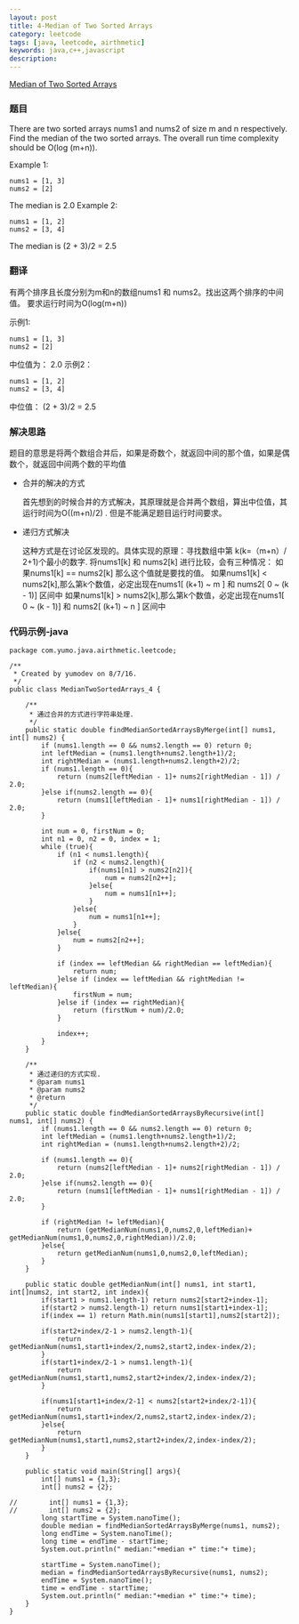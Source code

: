 ```yaml
---
layout: post
title: 4-Median of Two Sorted Arrays
category: leetcode
tags: [java, leetcode, airthmetic]
keywords: java,c++,javascript
description: 
---
```

[Median of Two Sorted Arrays](https://leetcode.com/problems/median-of-two-sorted-arrays/)

### 题目
There are two sorted arrays nums1 and nums2 of size m and n respectively.
Find the median of the two sorted arrays. The overall run time complexity should be O(log (m+n)).

Example 1:

```
nums1 = [1, 3]
nums2 = [2]
```

The median is 2.0
Example 2:

```
nums1 = [1, 2]
nums2 = [3, 4]
```

The median is (2 + 3)/2 = 2.5

### 翻译

有两个排序且长度分别为m和n的数组nums1 和 nums2。找出这两个排序的中间值。
要求运行时间为O(log(m+n))

示例1:

```
nums1 = [1, 3]
nums2 = [2]
```

中位值为： 2.0
示例2：

```
nums1 = [1, 2]
nums2 = [3, 4]
```

中位值： (2 + 3)/2 = 2.5

### 解决思路

题目的意思是将两个数组合并后，如果是奇数个，就返回中间的那个值，如果是偶数个，就返回中间两个数的平均值

* 合并的解决的方式

   首先想到的时候合并的方式解决，其原理就是合并两个数组，算出中位值，其运行时间为O((m+n)/2) .
   但是不能满足题目运行时间要求。
   
* 递归方式解决

   这种方式是在讨论区发现的。具体实现的原理：寻找数组中第 k(k=（m+n）/ 2+1)个最小的数字.
   将nums1[k] 和 nums2[k] 进行比较，会有三种情况：
   如果nums1[k] == nums2[k] 那么这个值就是要找的值。
   如果nums1[k] < nums2[k],那么第k个数值，必定出现在nums1[ (k+1) ~ m ] 和 nums2[ 0 ~ (k - 1)] 区间中
   如果nums1[k] > nums2[k],那么第k个数值，必定出现在nums1[ 0 ~ (k - 1)] 和 nums2[ (k+1) ~ n ] 区间中

### 代码示例-java


```
package com.yumo.java.airthmetic.leetcode;

/**
 * Created by yumodev on 8/7/16.
 */
public class MedianTwoSortedArrays_4 {

    /**
     * 通过合并的方式进行字符串处理.
     */
    public static double findMedianSortedArraysByMerge(int[] nums1, int[] nums2) {
        if (nums1.length == 0 && nums2.length == 0) return 0;
        int leftMedian = (nums1.length+nums2.length+1)/2;
        int rightMedian = (nums1.length+nums2.length+2)/2;
        if (nums1.length == 0){
            return (nums2[leftMedian - 1]+ nums2[rightMedian - 1]) / 2.0;
        }else if(nums2.length == 0){
            return (nums1[leftMedian - 1]+ nums1[rightMedian - 1]) / 2.0;
        }

        int num = 0, firstNum = 0;
        int n1 = 0, n2 = 0, index = 1;
        while (true){
            if (n1 < nums1.length){
                if (n2 < nums2.length){
                    if(nums1[n1] > nums2[n2]){
                        num = nums2[n2++];
                    }else{
                        num = nums1[n1++];
                    }
                }else{
                    num = nums1[n1++];
                }
            }else{
                num = nums2[n2++];
            }

            if (index == leftMedian && rightMedian == leftMedian){
                return num;
            }else if (index == leftMedian && rightMedian != leftMedian){
                firstNum = num;
            }else if (index == rightMedian){
                return (firstNum + num)/2.0;
            }

            index++;
        }
    }

    /**
     * 通过递归的方式实现.
     * @param nums1
     * @param nums2
     * @return
     */
    public static double findMedianSortedArraysByRecursive(int[] nums1, int[] nums2) {
        if (nums1.length == 0 && nums2.length == 0) return 0;
        int leftMedian = (nums1.length+nums2.length+1)/2;
        int rightMedian = (nums1.length+nums2.length+2)/2;

        if (nums1.length == 0){
            return (nums2[leftMedian - 1]+ nums2[rightMedian - 1]) / 2.0;
        }else if(nums2.length == 0){
            return (nums1[leftMedian - 1]+ nums1[rightMedian - 1]) / 2.0;
        }

        if (rightMedian != leftMedian){
            return (getMedianNum(nums1,0,nums2,0,leftMedian)+ getMedianNum(nums1,0,nums2,0,rightMedian))/2.0;
        }else{
            return getMedianNum(nums1,0,nums2,0,leftMedian);
        }
    }

    public static double getMedianNum(int[] nums1, int start1, int[]nums2, int start2, int index){
        if(start1 > nums1.length-1) return nums2[start2+index-1];
        if(start2 > nums2.length-1) return nums1[start1+index-1];
        if(index == 1) return Math.min(nums1[start1],nums2[start2]);

        if(start2+index/2-1 > nums2.length-1){
            return getMedianNum(nums1,start1+index/2,nums2,start2,index-index/2);
        } 
        if(start1+index/2-1 > nums1.length-1){
            return getMedianNum(nums1,start1,nums2,start2+index/2,index-index/2);
        } 

        if(nums1[start1+index/2-1] < nums2[start2+index/2-1]){
            return getMedianNum(nums1,start1+index/2,nums2,start2,index-index/2);
        }else{
            return getMedianNum(nums1,start1,nums2,start2+index/2,index-index/2);
        }
    }

    public static void main(String[] args){
        int[] nums1 = {1,3};
        int[] nums2 = {2};

//        int[] nums1 = {1,3};
//        int[] nums2 = {2};
        long startTime = System.nanoTime();
        double median = findMedianSortedArraysByMerge(nums1, nums2);
        long endTime = System.nanoTime();
        long time = endTime - startTime;
        System.out.println(" median:"+median +" time:"+ time);
        
        startTime = System.nanoTime();
        median = findMedianSortedArraysByRecursive(nums1, nums2);
        endTime = System.nanoTime();
        time = endTime - startTime;
        System.out.println(" median:"+median +" time:"+ time);
    }
}

```






